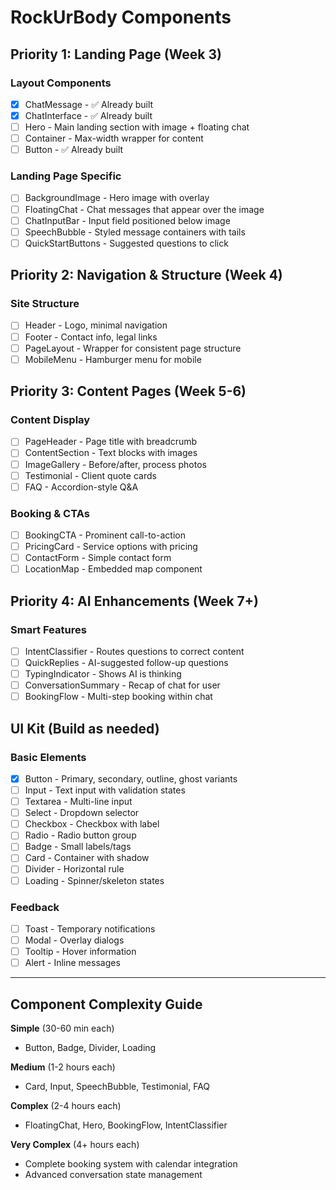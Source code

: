 # RockUrBody Components

## Priority 1: Landing Page (Week 3)

### Layout Components
- [x] ChatMessage - ✅ Already built
- [x] ChatInterface - ✅ Already built
- [ ] Hero - Main landing section with image + floating chat
- [ ] Container - Max-width wrapper for content
- [ ] Button - ✅ Already built

### Landing Page Specific
- [ ] BackgroundImage - Hero image with overlay
- [ ] FloatingChat - Chat messages that appear over the image
- [ ] ChatInputBar - Input field positioned below image
- [ ] SpeechBubble - Styled message containers with tails
- [ ] QuickStartButtons - Suggested questions to click

## Priority 2: Navigation & Structure (Week 4)

### Site Structure
- [ ] Header - Logo, minimal navigation
- [ ] Footer - Contact info, legal links
- [ ] PageLayout - Wrapper for consistent page structure
- [ ] MobileMenu - Hamburger menu for mobile

## Priority 3: Content Pages (Week 5-6)

### Content Display
- [ ] PageHeader - Page title with breadcrumb
- [ ] ContentSection - Text blocks with images
- [ ] ImageGallery - Before/after, process photos
- [ ] Testimonial - Client quote cards
- [ ] FAQ - Accordion-style Q&A

### Booking & CTAs
- [ ] BookingCTA - Prominent call-to-action
- [ ] PricingCard - Service options with pricing
- [ ] ContactForm - Simple contact form
- [ ] LocationMap - Embedded map component

## Priority 4: AI Enhancements (Week 7+)

### Smart Features
- [ ] IntentClassifier - Routes questions to correct content
- [ ] QuickReplies - AI-suggested follow-up questions
- [ ] TypingIndicator - Shows AI is thinking
- [ ] ConversationSummary - Recap of chat for user
- [ ] BookingFlow - Multi-step booking within chat

## UI Kit (Build as needed)

### Basic Elements
- [x] Button - Primary, secondary, outline, ghost variants
- [ ] Input - Text input with validation states
- [ ] Textarea - Multi-line input
- [ ] Select - Dropdown selector
- [ ] Checkbox - Checkbox with label
- [ ] Radio - Radio button group
- [ ] Badge - Small labels/tags
- [ ] Card - Container with shadow
- [ ] Divider - Horizontal rule
- [ ] Loading - Spinner/skeleton states

### Feedback
- [ ] Toast - Temporary notifications
- [ ] Modal - Overlay dialogs
- [ ] Tooltip - Hover information
- [ ] Alert - Inline messages

---

## Component Complexity Guide

**Simple** (30-60 min each)
- Button, Badge, Divider, Loading

**Medium** (1-2 hours each)
- Card, Input, SpeechBubble, Testimonial, FAQ

**Complex** (2-4 hours each)
- FloatingChat, Hero, BookingFlow, IntentClassifier

**Very Complex** (4+ hours each)
- Complete booking system with calendar integration
- Advanced conversation state management